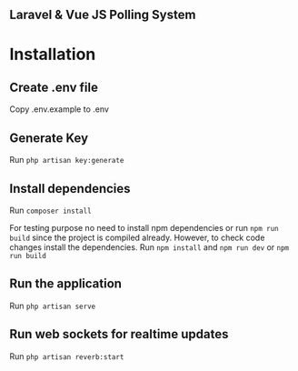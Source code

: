 ## Laravel & Vue JS Polling System

# Installation

## Create .env file
Copy .env.example to .env

## Generate Key
Run `php artisan key:generate`

## Install dependencies
Run `composer install`

For testing purpose no need to install npm dependencies or run `npm run build` since the project is compiled already.
However, to check code changes install the dependencies.
Run `npm install` and `npm run dev` or `npm run build`

## Run the application
Run `php artisan serve`

## Run web sockets for realtime updates
Run `php artisan reverb:start`
